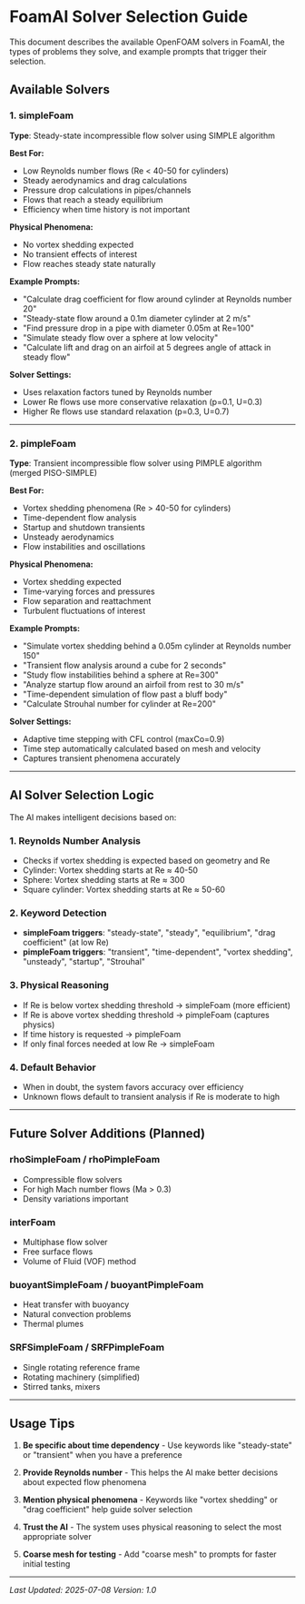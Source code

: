 # FoamAI Solver Selection Guide

This document describes the available OpenFOAM solvers in FoamAI, the types of problems they solve, and example prompts that trigger their selection.

## Available Solvers

### 1. simpleFoam
**Type**: Steady-state incompressible flow solver using SIMPLE algorithm

**Best For:**
- Low Reynolds number flows (Re < 40-50 for cylinders)
- Steady aerodynamics and drag calculations
- Pressure drop calculations in pipes/channels
- Flows that reach a steady equilibrium
- Efficiency when time history is not important

**Physical Phenomena:**
- No vortex shedding expected
- No transient effects of interest
- Flow reaches steady state naturally

**Example Prompts:**
- "Calculate drag coefficient for flow around cylinder at Reynolds number 20"
- "Steady-state flow around a 0.1m diameter cylinder at 2 m/s"
- "Find pressure drop in a pipe with diameter 0.05m at Re=100"
- "Simulate steady flow over a sphere at low velocity"
- "Calculate lift and drag on an airfoil at 5 degrees angle of attack in steady flow"

**Solver Settings:**
- Uses relaxation factors tuned by Reynolds number
- Lower Re flows use more conservative relaxation (p=0.1, U=0.3)
- Higher Re flows use standard relaxation (p=0.3, U=0.7)

---

### 2. pimpleFoam
**Type**: Transient incompressible flow solver using PIMPLE algorithm (merged PISO-SIMPLE)

**Best For:**
- Vortex shedding phenomena (Re > 40-50 for cylinders)
- Time-dependent flow analysis
- Startup and shutdown transients
- Unsteady aerodynamics
- Flow instabilities and oscillations

**Physical Phenomena:**
- Vortex shedding expected
- Time-varying forces and pressures
- Flow separation and reattachment
- Turbulent fluctuations of interest

**Example Prompts:**
- "Simulate vortex shedding behind a 0.05m cylinder at Reynolds number 150"
- "Transient flow analysis around a cube for 2 seconds"
- "Study flow instabilities behind a sphere at Re=300"
- "Analyze startup flow around an airfoil from rest to 30 m/s"
- "Time-dependent simulation of flow past a bluff body"
- "Calculate Strouhal number for cylinder at Re=200"

**Solver Settings:**
- Adaptive time stepping with CFL control (maxCo=0.9)
- Time step automatically calculated based on mesh and velocity
- Captures transient phenomena accurately

---

## AI Solver Selection Logic

The AI makes intelligent decisions based on:

### 1. **Reynolds Number Analysis**
- Checks if vortex shedding is expected based on geometry and Re
- Cylinder: Vortex shedding starts at Re ≈ 40-50
- Sphere: Vortex shedding starts at Re ≈ 300
- Square cylinder: Vortex shedding starts at Re ≈ 50-60

### 2. **Keyword Detection**
- **simpleFoam triggers**: "steady-state", "steady", "equilibrium", "drag coefficient" (at low Re)
- **pimpleFoam triggers**: "transient", "time-dependent", "vortex shedding", "unsteady", "startup", "Strouhal"

### 3. **Physical Reasoning**
- If Re is below vortex shedding threshold → simpleFoam (more efficient)
- If Re is above vortex shedding threshold → pimpleFoam (captures physics)
- If time history is requested → pimpleFoam
- If only final forces needed at low Re → simpleFoam

### 4. **Default Behavior**
- When in doubt, the system favors accuracy over efficiency
- Unknown flows default to transient analysis if Re is moderate to high

---

## Future Solver Additions (Planned)

### rhoSimpleFoam / rhoPimpleFoam
- Compressible flow solvers
- For high Mach number flows (Ma > 0.3)
- Density variations important

### interFoam
- Multiphase flow solver
- Free surface flows
- Volume of Fluid (VOF) method

### buoyantSimpleFoam / buoyantPimpleFoam
- Heat transfer with buoyancy
- Natural convection problems
- Thermal plumes

### SRFSimpleFoam / SRFPimpleFoam
- Single rotating reference frame
- Rotating machinery (simplified)
- Stirred tanks, mixers

---

## Usage Tips

1. **Be specific about time dependency** - Use keywords like "steady-state" or "transient" when you have a preference

2. **Provide Reynolds number** - This helps the AI make better decisions about expected flow phenomena

3. **Mention physical phenomena** - Keywords like "vortex shedding" or "drag coefficient" help guide solver selection

4. **Trust the AI** - The system uses physical reasoning to select the most appropriate solver

5. **Coarse mesh for testing** - Add "coarse mesh" to prompts for faster initial testing

---

*Last Updated: 2025-07-08*
*Version: 1.0* 